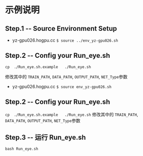 # 示例说明
## Step.1 --  Source Environment Setup
*  yz-gpu026.hogpu.cc  `$ source ../env_yz-gpu026.sh` 

## Step.2 --  Config your Run_eye.sh
```
cp  ./Run_eye.sh.example   ./Run_eye.sh
``` 
修改其中的    `TRAIN_PATH`,  `DATA_PATH`,  `OUTPUT_PATH`,  `NET_Type`参数 

*  yz-gpu026.hogpu.cc  `$ source env_yz-gpu026.sh`
## Step.2 --  Config your Run_eye.sh
``
cp  ./Run_eye.sh.example   ./Run_eye.sh
``
修改其中的    `TRAIN_PATH`,  `DATA_PATH`,  `OUTPUT_PATH`,  `NET_Type`参数

## Step.3 --   运行 Run_eye.sh
`bash Run_eye.sh`
